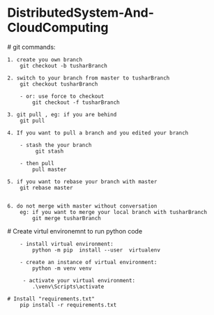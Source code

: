 # DistributedSystem-And-CloudComputing
<div>
    # git commands:
    
    1. create you own branch
        git checkout -b tusharBranch
    
    2. switch to your branch from master to tusharBranch
        git checkout tusharBranch
        
        - or: use force to checkout
            git checkout -f tusharBranch
    
    3. git pull , eg: if you are behind
        git pull
    
    4. If you want to pull a branch and you edited your branch
    
        - stash the your branch   
             git stash
             
        - then pull
            pull master
    
    5. if you want to rebase your branch with master
        git rebase master
    
    
    6. do not merge with master without conversation
        eg: if you want to merge your local branch with tusharBranch
            git merge tusharBranch
            
</div>
<div>
    # Create virtul environemnt to run python code
        
        - install virtual environment:
            python -m pip  install --user  virtualenv
            
        - create an instance of virtual environment:
            python -m venv venv
            
         - activate your virtual environment:
            .\venv\Scripts\activate
    
    # Install "requirements.txt"
        pip install -r requirements.txt
</div>
